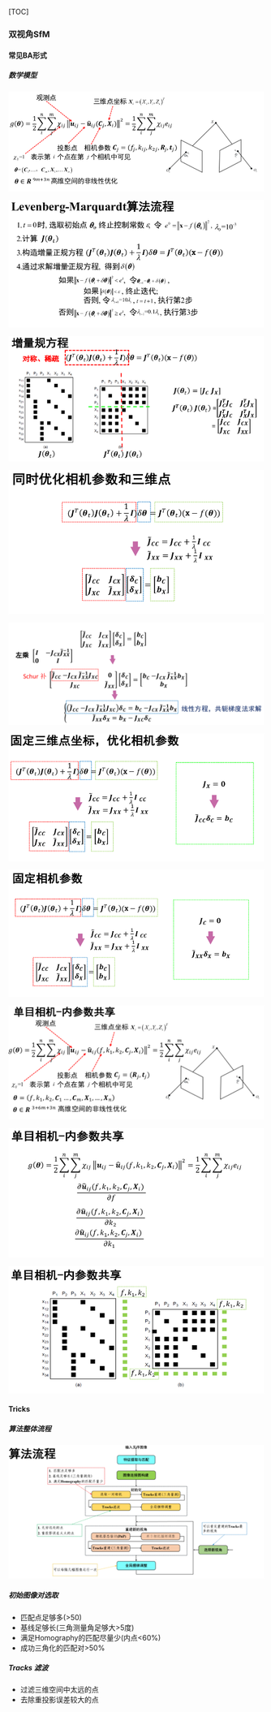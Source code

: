 [TOC]

### 双视角SfM

#### 常见BA形式

##### 数学模型

![](./figs/sfm_ba1.png)

![](./figs/sfm_ba2.png)

![](./figs/sfm_ba3.png)

![](./figs/sfm_ba4.png)

![](./figs/sfm_ba5.png)

![](./figs/sfm_ba6.png)

![](./figs/sfm_ba7.png)

![](./figs/sfm_ba8.png)

![](./figs/sfm_ba9.png)

![](./figs/sfm_ba10.png)



#### Tricks

##### 算法整体流程

![](./figs/sfm_tricks.png)



##### 初始图像对选取

+ 匹配点足够多(>50)
+ 基线足够长(三角测量角足够大>5度)
+ 满足Homography的匹配尽量少(内点<60%)
+ 成功三角化的匹配对>50%

##### Tracks 滤波

+ 过滤三维空间中太远的点
+ 去除重投影误差较大的点